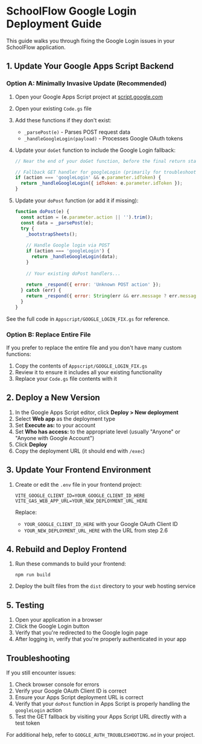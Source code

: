 # SchoolFlow Google Login Deployment Guide

This guide walks you through fixing the Google Login issues in your SchoolFlow application.

## 1. Update Your Google Apps Script Backend

### Option A: Minimally Invasive Update (Recommended)

1. Open your Google Apps Script project at [script.google.com](https://script.google.com)
2. Open your existing `Code.gs` file
3. Add these functions if they don't exist:
   - `_parsePost(e)` - Parses POST request data 
   - `_handleGoogleLogin(payload)` - Processes Google OAuth tokens

4. Update your `doGet` function to include the Google Login fallback:
   ```javascript
   // Near the end of your doGet function, before the final return statement:
   
   // Fallback GET handler for googleLogin (primarily for troubleshooting / legacy)
   if (action === 'googleLogin' && e.parameter.idToken) {
     return _handleGoogleLogin({ idToken: e.parameter.idToken });
   }
   ```

5. Update your `doPost` function (or add it if missing):
   ```javascript
   function doPost(e) {
     const action = (e.parameter.action || '').trim();
     const data = _parsePost(e);
     try {
       _bootstrapSheets();
       
       // Handle Google login via POST
       if (action === 'googleLogin') {
         return _handleGoogleLogin(data);
       }
       
       // Your existing doPost handlers...
       
       return _respond({ error: 'Unknown POST action' });
     } catch (err) {
       return _respond({ error: String(err && err.message ? err.message : err) });
     }
   }
   ```

See the full code in `Appscript/GOOGLE_LOGIN_FIX.gs` for reference.

### Option B: Replace Entire File

If you prefer to replace the entire file and you don't have many custom functions:

1. Copy the contents of `Appscript/GOOGLE_LOGIN_FIX.gs`
2. Review it to ensure it includes all your existing functionality
3. Replace your `Code.gs` file contents with it

## 2. Deploy a New Version

1. In the Google Apps Script editor, click **Deploy > New deployment**
2. Select **Web app** as the deployment type
3. Set **Execute as:** to your account
4. Set **Who has access:** to the appropriate level (usually "Anyone" or "Anyone with Google Account")
5. Click **Deploy**
6. Copy the deployment URL (it should end with `/exec`)

## 3. Update Your Frontend Environment

1. Create or edit the `.env` file in your frontend project:
   ```
   VITE_GOOGLE_CLIENT_ID=YOUR_GOOGLE_CLIENT_ID_HERE
   VITE_GAS_WEB_APP_URL=YOUR_NEW_DEPLOYMENT_URL_HERE
   ```
   
   Replace:
   - `YOUR_GOOGLE_CLIENT_ID_HERE` with your Google OAuth Client ID
   - `YOUR_NEW_DEPLOYMENT_URL_HERE` with the URL from step 2.6

## 4. Rebuild and Deploy Frontend

1. Run these commands to build your frontend:
   ```
   npm run build
   ```

2. Deploy the built files from the `dist` directory to your web hosting service

## 5. Testing

1. Open your application in a browser
2. Click the Google Login button
3. Verify that you're redirected to the Google login page
4. After logging in, verify that you're properly authenticated in your app

## Troubleshooting

If you still encounter issues:

1. Check browser console for errors
2. Verify your Google OAuth Client ID is correct
3. Ensure your Apps Script deployment URL is correct
4. Verify that your `doPost` function in Apps Script is properly handling the `googleLogin` action
5. Test the GET fallback by visiting your Apps Script URL directly with a test token

For additional help, refer to `GOOGLE_AUTH_TROUBLESHOOTING.md` in your project.